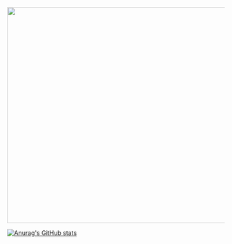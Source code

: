 <img src="https://media.giphy.com/media/Nx0rz3jtxtEre/giphy.gif"  width="1000" height="500">




[![Anurag's GitHub stats](https://github-readme-stats.vercel.app/api?username=albonec)](https://github.com/anuraghazra/github-readme-stats)
